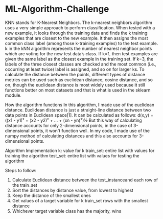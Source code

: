 # ML-Algorithm-Challenge

KNN stands for K-Nearest Neighbors. The k-nearest neighbors algorithm uses a very simple approach to perform classification. When tested with a new example, it looks through the training data and finds the k training examples that are closest to the new example. It then assigns the most common class label (among those k-training examples) to the test example.
k in the kNN algorithm represents the number of nearest neighbor points which are voting for the new test data’s class. 
If k=1, then test examples are given the same label as the closest example in the training set. If k=3, the labels of the three closest classes are checked and the most common (i.e., occurring at least twice) label is assigned, and so on for larger ks.
To calculate the distance between the points, different types of distance metrics can be used such as euclidean distance, cosine distance, and so on, though the euclidean distance is most widely used because it still functions better on most datasets and that is what is used in the sklearn module.

How the algorithm functions
In this algorithm, I made use of the euclidean distance. Euclidean distance is just a straight-line distance between two data points in Euclidean space[1]. It can be calculated as follows:
d(x,y) = ((x1 - y1)² + (x2 - y2)² + ... + (xn - yn)²)½
But this way of calculating distance accounts for only 2-dimensional points, in the case of 3-dimensional points, it won't function well. In my code, I made use of the numpy method of calculating distances and this also accounts for 3-dimensional points.

Algorithm Implementation
 k: value for k
train_set: entire list with values for training the algorithm
test_set: entire list with values for testing the algorithm

Steps to follow:
1. Calculate Euclidean distance between the test_instanceand each row of the train_set
2. Sort the distances by distance value, from lowest to highest
3. Keep the distance of the smallest ones
4. Get values of a target variable for k train_set rows with the smallest distance
5. Whichever target variable class has the majority, wins

